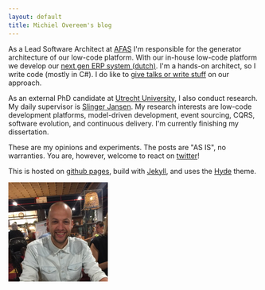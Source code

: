 ```yaml
---
layout: default
title: Michiel Overeem's blog
---
```


As a Lead Software Architect at <a href="https://www.afas.nl/">AFAS</a> I'm responsible for the generator architecture of our low-code platform.
With our in-house low-code platform we develop our <a href="https://kleinzakelijk.afas.nl/">next gen ERP system (dutch)</a>.
I'm a hands-on architect, so I write code (mostly in C#). 
I do like to <a href="/pubspres.html">give talks or write stuff</a> on our approach.

As an external PhD candidate at <a href="https://www.uu.nl/en/research/software-systems/organization-and-information/labs/software-ecosystems">Utrecht University</a>, I also conduct research.
My daily supervisor is <a href="https://slingerjansen.nl/">Slinger Jansen</a>.
My research interests are low-code development platforms, model-driven development, event sourcing, CQRS, software evolution, and continuous delivery.
I'm currently finishing my dissertation.

These are my opinions and experiments. The posts are "AS IS", no warranties.
You are, however, welcome to react on <a href="http://twitter.com/michielovereem">twitter</a>!

This is hosted on <a href="http://pages.github.com/">github pages</a>,
build with <a href="https://github.com/mojombo/jekyll/">Jekyll</a>, and uses the <a href="https://github.com/poole/hyde">Hyde</a> theme.

![Michiel Overeem](/images/movereem.jpg)